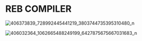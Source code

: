 # REB COMPILER
![406373839_728992445441219_3803744735395310480_n](https://github.com/ErikkaEnaje/ToPL_FINAL-PROJECT_BITOON_ENAJE_RODRIGUEZ/assets/142382057/1e997542-1d48-4a9a-acd6-d8bbe00246c1)




![406032364_1062665488249199_6427875675667031683_n](https://github.com/ErikkaEnaje/ToPL_FINAL-PROJECT_BITOON_ENAJE_RODRIGUEZ/assets/142382057/b2c527a8-3f1c-414d-a05c-400a6d6d8801)
